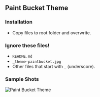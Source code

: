 ## Paint Bucket Theme

### Installation

- Copy files to root folder and overwrite.  

### Ignore these files!

- `README.md`
- `_theme-paintbucket.jpg`
- Other files that start with `_` (underscore).

### Sample Shots

![Paint Bucket Theme](https://github.com/dataduke/jekyll-wikibox/raw/master/_themes/paintpucket/_theme-paintbucket.jpg)